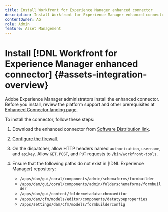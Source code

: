 ```yaml
---
title: Install Workfront for Experience Manager enhanced connector
description: Install Workfront for Experience Manager enhanced connector
contentOwner: AG
role: Admin
feature: Asset Management
---
```


# Install [!DNL Workfront for Experience Manager enhanced connector] {#assets-integration-overview}

Adobe Experience Manager administrators install the enhanced connector. Before you install, review the platform support and other prerequisites at [Enhanced Connector landing page](https://www.adobe.com).

<!-- TBD: Add the SD link below.
-->

To install the connector, follow these steps:

1. Download the enhanced connector from [Software Distribution link](https://www.adobe.com).

1. [Configure the firewall](https://one.workfront.com/s/document-item?bundleId=the-new-workfront-experience&topicId=Content%2FAdministration_and_Setup%2FGet_started-WF_administration%2Fconfigure-your-firewall.html).

1. On the dispatcher, allow HTTP headers named `authorization`, `username`, and `apikey`. Allow `GET`, `POST`, and `PUT` requests to `/bin/workfront-tools`.

1. Ensure that the following paths do not exist in [!DNL Experience Manager] repository:

   * `/apps/dam/gui/coral/components/admin/schemaforms/formbuilder`
   * `/apps/dam/gui/coral/components/admin/folderschemaforms/formbuilder`
   * `/apps/dam/gui/content/foldermetadataschemaeditor`
   * `/apps/dam/cfm/models/editor/components/datatypeproperties`
   * `/apps/settings/dam/cfm/models/formbuilderconfig`



<!--
Borrow the instructions from internal wiki https://wiki.corp.adobe.com/pages/viewpage.action?spaceKey=AdobeDAM&title=Workfront+for+Experience+Manager+enhanced+connector+%7C+Internal+access
Some more info is available at https://wiki.corp.adobe.com/pages/viewpage.action?pageId=2445063100 
-->
